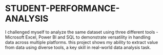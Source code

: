 # STUDENT-PERFORMANCE-ANALYSIS
I challenged myself to analyze the same dataset using three different tools - Microsoft Excel, Power BI and SQL to demonstrate versatility in handling data across multiple platforms. this project shows my ability to extract value from data using diverse tools, a key skill in real-world data analysis task.
